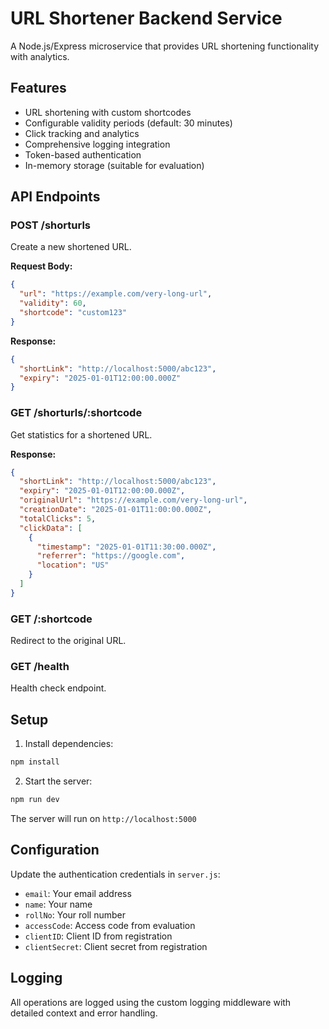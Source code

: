 # URL Shortener Backend Service

A Node.js/Express microservice that provides URL shortening functionality with analytics.

## Features

- URL shortening with custom shortcodes
- Configurable validity periods (default: 30 minutes)
- Click tracking and analytics
- Comprehensive logging integration
- Token-based authentication
- In-memory storage (suitable for evaluation)

## API Endpoints

### POST /shorturls
Create a new shortened URL.

**Request Body:**
```json
{
  "url": "https://example.com/very-long-url",
  "validity": 60,
  "shortcode": "custom123"
}
```

**Response:**
```json
{
  "shortLink": "http://localhost:5000/abc123",
  "expiry": "2025-01-01T12:00:00.000Z"
}
```

### GET /shorturls/:shortcode
Get statistics for a shortened URL.

**Response:**
```json
{
  "shortLink": "http://localhost:5000/abc123",
  "expiry": "2025-01-01T12:00:00.000Z",
  "originalUrl": "https://example.com/very-long-url",
  "creationDate": "2025-01-01T11:00:00.000Z",
  "totalClicks": 5,
  "clickData": [
    {
      "timestamp": "2025-01-01T11:30:00.000Z",
      "referrer": "https://google.com",
      "location": "US"
    }
  ]
}
```

### GET /:shortcode
Redirect to the original URL.

### GET /health
Health check endpoint.

## Setup

1. Install dependencies:
```bash
npm install
```

2. Start the server:
```bash
npm run dev
```

The server will run on `http://localhost:5000`

## Configuration

Update the authentication credentials in `server.js`:
- `email`: Your email address
- `name`: Your name
- `rollNo`: Your roll number
- `accessCode`: Access code from evaluation
- `clientID`: Client ID from registration
- `clientSecret`: Client secret from registration

## Logging

All operations are logged using the custom logging middleware with detailed context and error handling.

